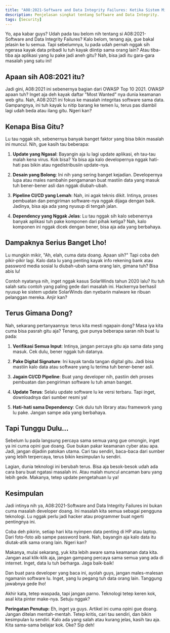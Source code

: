 ```yaml
---
title: "A08:2021-Software and Data Integrity Failures: Ketika Sistem Miskom"
description: Penjelasan singkat tentang Software and Data Integrity.
tags: [Security]
---
```

Yo, apa kabar guys? Udah pada tau belom nih tentang si A08:2021-Software and Data Integrity Failures? Kalo belom, tenang aja, gue bakal jelasin ke lu semua. Tapi sebelumnya, lu pada udah pernah nggak sih ngerasa kayak data pribadi lu tuh kayak diintip sama orang lain? Atau tiba-tiba aja aplikasi yang lu pake jadi aneh gitu? Nah, bisa jadi itu gara-gara masalah yang satu ini!

## Apaan sih A08:2021 itu?

Jadi gini, A08:2021 ini sebenernya bagian dari OWASP Top 10 2021. OWASP apaan tuh? Inget aja deh kayak daftar "Most Wanted" nya dunia keamanan web gitu. Nah, A08:2021 ini fokus ke masalah integritas software sama data. Gampangnya, ini tuh kayak lu nitip barang ke temen lu, terus pas diambil lagi udah beda atau ilang gitu. Ngeri kan?

## Kenapa Bisa Gitu?

Lu tau nggak sih, sebenernya banyak banget faktor yang bisa bikin masalah ini muncul. Nih, gue kasih tau beberapa:

1. **Update yang Ngasal**: Bayangin aja lu lagi update aplikasi, eh tau-tau malah kena virus. Kok bisa? Ya bisa aja kalo developernya nggak hati-hati pas bikin atau ngedistribusiin update-nya.

2. **Desain yang Bolong**: Ini nih yang sering banget kejadian. Developernya lupa atau males nambahin pengamanan buat mastiin data yang masuk tuh bener-bener asli dan nggak diubah-ubah.

3. **Pipeline CI/CD yang Lemah**: Nah, ini agak teknis dikit. Intinya, proses pembuatan dan pengiriman software-nya nggak dijaga dengan baik. Jadinya, bisa aja ada yang nyusup di tengah jalan.

4. **Dependency yang Nggak Jelas**: Lu tau nggak sih kalo sebenernya banyak aplikasi tuh pake komponen dari pihak ketiga? Nah, kalo komponen ini nggak dicek dengan bener, bisa aja ada yang berbahaya.

## Dampaknya Serius Banget Lho!

Lu mungkin mikir, "Ah, elah, cuma data doang. Apaan sih?" Tapi coba deh pikir-pikir lagi. Kalo data lu yang penting kayak info rekening bank atau password media sosial lu diubah-ubah sama orang lain, gimana tuh? Bisa abis lu!

Contoh nyatanya nih, inget nggak kasus SolarWinds tahun 2020 lalu? Itu tuh salah satu contoh yang paling gede dari masalah ini. Hackernya berhasil nyusup ke sistem update SolarWinds dan nyebarin malware ke ribuan pelanggan mereka. Anjir kan?

## Terus Gimana Dong?

Nah, sekarang pertanyaannya: terus kita mesti ngapain dong? Masa iya kita cuma bisa pasrah gitu aja? Tenang, gue punya beberapa saran nih buat lu pada:

1. **Verifikasi Semua Input**: Intinya, jangan percaya gitu aja sama data yang masuk. Cek dulu, bener nggak tuh datanya.

2. **Pake Digital Signature**: Ini kayak tanda tangan digital gitu. Jadi bisa mastiin kalo data atau software yang lu terima tuh bener-bener asli.

3. **Jagain CI/CD Pipeline**: Buat yang developer nih, pastiin deh proses pembuatan dan pengiriman software lu tuh aman banget.

4. **Update Terus**: Selalu update software lu ke versi terbaru. Tapi inget, downloadnya dari sumber resmi ya!

5. **Hati-hati sama Dependency**: Cek dulu tuh library atau framework yang lu pake. Jangan sampe ada yang berbahaya.

## Tapi Tunggu Dulu...

Sebelum lu pada langsung percaya sama semua yang gue omongin, inget ya ini cuma opini gue doang. Gue bukan pakar keamanan cyber atau apa. Jadi, jangan dijadiin patokan utama. Cari tau sendiri, baca-baca dari sumber yang lebih terpercaya, terus bikin kesimpulan lu sendiri.

Lagian, dunia teknologi ini berubah terus. Bisa aja besok-besok udah ada cara baru buat ngatasi masalah ini. Atau malah muncul ancaman baru yang lebih gede. Makanya, tetep update pengetahuan lu ya!

## Kesimpulan

Jadi intinya nih ya, A08:2021-Software and Data Integrity Failures ini bukan cuma masalah developer doang. Ini masalah kita semua sebagai pengguna teknologi. Lu nggak perlu jadi hacker atau programmer buat ngerti pentingnya ini.

Coba deh pikirin, setiap hari kita nyimpen data penting di HP atau laptop. Dari foto-foto aib sampe password bank. Nah, bayangin aja kalo data itu diutak-atik sama orang lain. Ngeri kan?

Makanya, mulai sekarang, yuk kita lebih aware sama keamanan data kita. Jangan asal klik-klik aja, jangan gampang percaya sama semua yang ada di internet. Inget, data lu tuh berharga. Jaga baik-baik!

Dan buat para developer yang baca ini, ayolah guys, jangan males-malesan ngamanin software lu. Inget, yang lu pegang tuh data orang lain. Tanggung jawabnya gede lho!

Akhir kata, tetep waspada, tapi jangan parno. Teknologi tetep keren kok, asal kita pinter make-nya. Setuju nggak? 

**Peringatan Penutup:** Eh, inget ya guys. Artikel ini cuma opini gue doang. Jangan ditelan mentah-mentah. Tetep kritis, cari tau sendiri, dan bikin kesimpulan lu sendiri. Kalo ada yang salah atau kurang jelas, kasih tau aja. Kita sama-sama belajar kok. Oke? Sip deh!